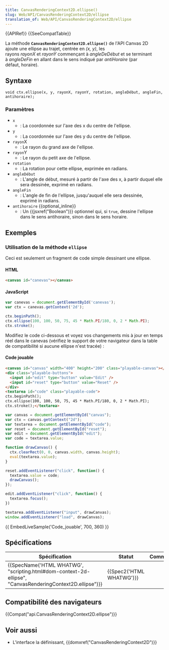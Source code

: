 ```yaml
---
title: CanvasRenderingContext2D.ellipse()
slug: Web/API/CanvasRenderingContext2D/ellipse
translation_of: Web/API/CanvasRenderingContext2D/ellipse
---
```

{{APIRef}} {{SeeCompatTable}}

La méthode **`CanvasRenderingContext2D.ellipse()`** de l'API Canvas 2D ajoute une ellipse au trajet, centrée en _(x, y)_, les rayons *rayonX* et *rayonY* commençant à *angleDeDébut* et se terminant à *angleDeFin* en allant dans le sens indiqué par *antiHoraire* (par défaut, horaire).

## Syntaxe

    void ctx.ellipse(x, y, rayonX, rayonY, rotation, angleDébut, angleFin, antihoraire);

### Paramètres

- `x`
  - : La coordonnée sur l'axe des x du centre de l'ellipse.
- `y`
  - : La coordonnée sur l'axe des y du centre de l'ellipse.
- `rayon`X
  - : Le rayon du grand axe de l'ellipse.
- `rayon`Y
  - : Le rayon du petit axe de l'ellipse.
- `rotation`
  - : La rotation pour cette ellipse, exprimée en radians.
- `angleDébut`
  - : L'angle de début, mesuré à partir de l'axe des x, à partir duquel elle sera dessinée, exprimé en radians.
- `angleFin`
  - : L'angle de fin de l'ellipse, jusqu'auquel elle sera dessinée, exprimé in radians.
- `antihoraire` {{optional_inline}}
  - : Un {{jsxref("Boolean")}} optionnel qui, si `true`, dessine l'ellipse dans le sens antihoraire, sinon dans le sens horaire.

## Exemples

### Utilisation de la méthode `ellipse`

Ceci est seulement un fragment de code simple dessinant une ellipse.

#### HTML

```html
<canvas id="canevas"></canvas>
```

#### JavaScript

```js
var canevas = document.getElementById('canevas');
var ctx = canevas.getContext('2d');

ctx.beginPath();
ctx.ellipse(100, 100, 50, 75, 45 * Math.PI/180, 0, 2 * Math.PI);
ctx.stroke();
```

Modifiez le code ci-dessous et voyez vos changements mis à jour en temps réel dans le canevas (vérifiez le support de votre navigateur dans la table de compatibilité si aucune ellipse n'est tracée) :

#### Code jouable

```html hidden
<canvas id="canvas" width="400" height="200" class="playable-canvas"></canvas>
<div class="playable-buttons">
  <input id="edit" type="button" value="Edit" />
  <input id="reset" type="button" value="Reset" />
</div>
<textarea id="code" class="playable-code">
ctx.beginPath();
ctx.ellipse(100, 100, 50, 75, 45 * Math.PI/180, 0, 2 * Math.PI);
ctx.stroke();</textarea>
```

```js hidden
var canvas = document.getElementById("canvas");
var ctx = canvas.getContext("2d");
var textarea = document.getElementById("code");
var reset = document.getElementById("reset");
var edit = document.getElementById("edit");
var code = textarea.value;

function drawCanvas() {
  ctx.clearRect(0, 0, canvas.width, canvas.height);
  eval(textarea.value);
}

reset.addEventListener("click", function() {
  textarea.value = code;
  drawCanvas();
});

edit.addEventListener("click", function() {
  textarea.focus();
})

textarea.addEventListener("input", drawCanvas);
window.addEventListener("load", drawCanvas);
```

{{ EmbedLiveSample('Code_jouable', 700, 360) }}

## Spécifications

| Spécification                                                                                                                                | Statut                           | Commentaire |
| -------------------------------------------------------------------------------------------------------------------------------------------- | -------------------------------- | ----------- |
| {{SpecName('HTML WHATWG', "scripting.html#dom-context-2d-ellipse", "CanvasRenderingContext2D.ellipse")}} | {{Spec2('HTML WHATWG')}} |             |

## Compatibilité des navigateurs

{{Compat("api.CanvasRenderingContext2D.ellipse")}}

## Voir aussi

- L'interface la définissant, {{domxref("CanvasRenderingContext2D")}}
